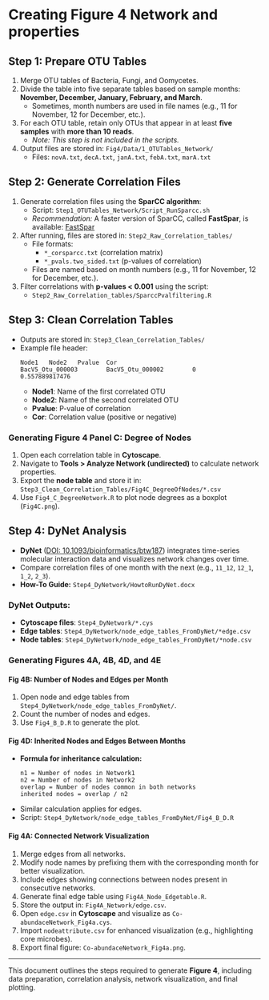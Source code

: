 # Creating Figure 4 Network and properties

## Step 1: Prepare OTU Tables
1. Merge OTU tables of Bacteria, Fungi, and Oomycetes.
2. Divide the table into five separate tables based on sample months: **November, December, January, February, and March**.
   - Sometimes, month numbers are used in file names (e.g., 11 for November, 12 for December, etc.).
3. For each OTU table, retain only OTUs that appear in at least **five samples** with **more than 10 reads**.
   - *Note: This step is not included in the scripts.*
4. Output files are stored in: `Fig4/Data/1_OTUTables_Network/`
   - Files: `novA.txt`, `decA.txt`, `janA.txt`, `febA.txt`, `marA.txt`

## Step 2: Generate Correlation Files
1. Generate correlation files using the **SparCC algorithm**:
   - Script: `Step1_OTUTables_Network/Script_RunSparcc.sh`
   - *Recommendation:* A faster version of SparCC, called **FastSpar**, is available: [FastSpar](https://github.com/scwatts/FastSpar)
2. After running, files are stored in: `Step2_Raw_Correlation_tables/`
   - File formats:
     - `*_corsparcc.txt` (correlation matrix)
     - `*_pvals.two_sided.txt` (p-values of correlation)
   - Files are named based on month numbers (e.g., 11 for November, 12 for December, etc.).
3. Filter correlations with **p-values < 0.001** using the script:
   - `Step2_Raw_Correlation_tables/SparccPvalfiltering.R`

## Step 3: Clean Correlation Tables
- Outputs are stored in: `Step3_Clean_Correlation_Tables/`
- Example file header:
  ```
  Node1   Node2   Pvalue  Cor
  BacV5_Otu_000003        BacV5_Otu_000002        0       0.557889817476
  ```
  - **Node1**: Name of the first correlated OTU
  - **Node2**: Name of the second correlated OTU
  - **Pvalue**: P-value of correlation
  - **Cor**: Correlation value (positive or negative)

### Generating Figure 4 Panel C: Degree of Nodes
1. Open each correlation table in **Cytoscape**.
2. Navigate to **Tools > Analyze Network (undirected)** to calculate network properties.
3. Export the **node table** and store it in: `Step3_Clean_Correlation_Tables/Fig4C_DegreeOfNodes/*.csv`
4. Use `Fig4_C_DegreeNetwork.R` to plot node degrees as a boxplot (`Fig4C.png`).

## Step 4: DyNet Analysis
- **DyNet** ([DOI: 10.1093/bioinformatics/btw187](https://doi.org/10.1093/bioinformatics/btw187)) integrates time-series molecular interaction data and visualizes network changes over time.
- Compare correlation files of one month with the next (e.g., `11_12`, `12_1`, `1_2`, `2_3`).
- **How-To Guide:** `Step4_DyNetwork/HowtoRunDyNet.docx`

### DyNet Outputs:
- **Cytoscape files**: `Step4_DyNetwork/*.cys`
- **Edge tables**: `Step4_DyNetwork/node_edge_tables_FromDyNet/*edge.csv`
- **Node tables**: `Step4_DyNetwork/node_edge_tables_FromDyNet/*node.csv`

### Generating Figures 4A, 4B, 4D, and 4E
#### **Fig 4B: Number of Nodes and Edges per Month**
1. Open node and edge tables from `Step4_DyNetwork/node_edge_tables_FromDyNet/`.
2. Count the number of nodes and edges.
3. Use `Fig4_B_D.R` to generate the plot.

#### **Fig 4D: Inherited Nodes and Edges Between Months**
- **Formula for inheritance calculation:**
  ```
  n1 = Number of nodes in Network1
  n2 = Number of nodes in Network2
  overlap = Number of nodes common in both networks
  inherited nodes = overlap / n2
  ```
- Similar calculation applies for edges.
- Script: `Step4_DyNetwork/node_edge_tables_FromDyNet/Fig4_B_D.R`

#### **Fig 4A: Connected Network Visualization**
1. Merge edges from all networks.
2. Modify node names by prefixing them with the corresponding month for better visualization.
3. Include edges showing connections between nodes present in consecutive networks.
4. Generate final edge table using `Fig4A_Node_Edgetable.R`.
5. Store the output in: `Fig4A_Network/edge.csv`.
6. Open `edge.csv` in **Cytoscape** and visualize as `Co-abundaceNetwork_Fig4a.cys`.
7. Import `nodeattribute.csv` for enhanced visualization (e.g., highlighting core microbes).
8. Export final figure: `Co-abundaceNetwork_Fig4a.png`.

---

This document outlines the steps required to generate **Figure 4**, including data preparation, correlation analysis, network visualization, and final plotting.

